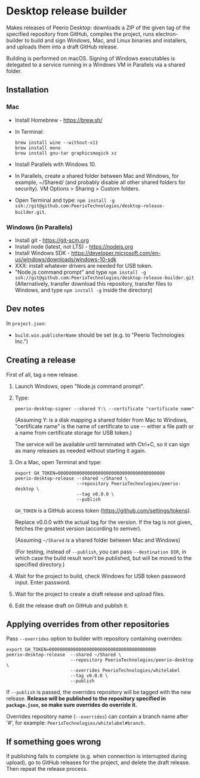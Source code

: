 Desktop release builder
=======================

Makes releases of Peerio Desktop: downloads a ZIP of the given tag of the specified repository from GitHub, compiles the project, runs electron-builder to build and sign Windows, Mac, and Linux binaries and installers, and uploads them into a draft GitHub release.

Building is performed on macOS. Signing of Windows executables is delegated to a service running in a Windows VM in Parallels via a shared folder.


Installation
------------

### Mac

* Install Homebrew - https://brew.sh/
* In Terminal:

      brew install wine --without-x11
      brew install mono
      brew install gnu-tar graphicsmagick xz

* Install Parallels with Windows 10.
* In Parallels, create a shared folder between Mac and Windows, for example,
  ~/Shared/ (and probably disable all other shared folders for security).
  VM Options > Sharing > Custom folders.
* Open Terminal and type: `npm install -g ssh://git@github.com:PeerioTechnologies/desktop-release-builder.git`.


### Windows (in Parallels)

* Install git - https://git-scm.org
* Install node (latest, not LTS) - https://nodejs.org
* Install Windows SDK - https://developer.microsoft.com/en-us/windows/downloads/windows-10-sdk
* XXX: install whatever drivers are needed for USB token.
* "Node.js command prompt" and type `npm install -g ssh://git@github.com:PeerioTechnologies/desktop-release-builder.git`
(Alternatively, transfer download this repository, transfer files to Windows,
and type `npm install -g` inside the directory)


Dev notes
---------

In `project.json`:

* `build.win.publisherName` should be set (e.g. to "Peerio Technologies Inc.")


Creating a release
------------------

First of all, tag a new release.


1. Launch Windows, open "Node.js command prompt".
2. Type:

	   peerio-desktop-signer --shared Y:\ --certificate "certificate name"

   (Assuming Y: is a disk mapping a shared folder from Mac to Windows,
   "certificate name" is the name of certificate to use -- either
   a file path or a name from certificate storage for USB token.)

   The service will be available until terminated with Ctrl+C,
   so it can sign as many releases as needed without starting it
   again.

3. On a Mac, open Terminal and type:

       export GH_TOKEN=0000000000000000000000000000000000000000
       peerio-desktop-release --shared ~/Shared \
                              --repository PeerioTechnologies/peerio-desktop \
                              --tag v0.0.0 \
                              --publish

   `GH_TOKEN` is a GitHub access token (https://github.com/settings/tokens).

   Replace v0.0.0 with the actual tag for the version.
   If the tag is not given, fetches the greatest version (according to semver).

   (Assuming `~/Shared` is a shared folder between Mac and Windows)

   (For testing, instead of `--publish`, you can pass `--destination DIR`,
    in which case the build result won't be published, but will be moved
    to the specified directory.)

4. Wait for the project to build, check Windows for
   USB token password input. Enter password.

5. Wait for the project to create a draft release and upload files.

6. Edit the release draft on GitHub and publish it.


Applying overrides from other repositories
------------------------------------------

Pass `--overrides` option to builder with repository containing overrides:

    export GH_TOKEN=0000000000000000000000000000000000000000
    peerio-desktop-release  --shared ~/Shared \
                            --repository PeerioTechnologies/peerio-desktop \
                            --overrides PeerioTechnologies/whitelabel
                            --tag v0.0.0 \
                            --publish

If `--publish` is passed, the overrides repository will be tagged with the
new release. **Release will be published to the repository specified in
`package.json`, so make sure overrides do override it.**

Overrides repository name (`--overrides`) can contain a branch name after '#',
for example: `PeerioTechnologies/whitelabel#branch`.


If something goes wrong
-----------------------

If publishing fails to complete (e.g. when connection is interrupted during
upload), go to GitHub releases for the project, and delete the draft release.
Then repeat the release process.
